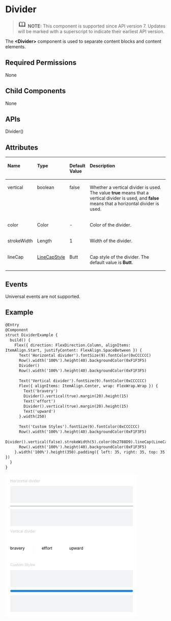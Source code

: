 # Divider<a name="EN-US_TOPIC_0000001192755128"></a>

>![](../../public_sys-resources/icon-note.gif) **NOTE:** 
>This component is supported since API version 7. Updates will be marked with a superscript to indicate their earliest API version.

The  **<Divider\>**  component is used to separate content blocks and content elements.

## Required Permissions<a name="section781125411508"></a>

None

## Child Components<a name="section171053164519"></a>

None

## APIs<a name="section314622835214"></a>

Divider\(\)

## Attributes<a name="section065712415316"></a>

<a name="table1166mcpsimp"></a>
<table><thead align="left"><tr id="row1173mcpsimp"><th class="cellrowborder" valign="top" width="14.540000000000001%" id="mcps1.1.5.1.1"><p id="p1175mcpsimp"><a name="p1175mcpsimp"></a><a name="p1175mcpsimp"></a>Name</p>
</th>
<th class="cellrowborder" valign="top" width="14.82%" id="mcps1.1.5.1.2"><p id="p1177mcpsimp"><a name="p1177mcpsimp"></a><a name="p1177mcpsimp"></a>Type</p>
</th>
<th class="cellrowborder" valign="top" width="9.64%" id="mcps1.1.5.1.3"><p id="p1179mcpsimp"><a name="p1179mcpsimp"></a><a name="p1179mcpsimp"></a>Default Value</p>
</th>
<th class="cellrowborder" valign="top" width="61%" id="mcps1.1.5.1.4"><p id="p1181mcpsimp"><a name="p1181mcpsimp"></a><a name="p1181mcpsimp"></a>Description</p>
</th>
</tr>
</thead>
<tbody><tr id="row1182mcpsimp"><td class="cellrowborder" valign="top" width="14.540000000000001%" headers="mcps1.1.5.1.1 "><p id="p1184mcpsimp"><a name="p1184mcpsimp"></a><a name="p1184mcpsimp"></a>vertical</p>
</td>
<td class="cellrowborder" valign="top" width="14.82%" headers="mcps1.1.5.1.2 "><p id="p1186mcpsimp"><a name="p1186mcpsimp"></a><a name="p1186mcpsimp"></a>boolean</p>
</td>
<td class="cellrowborder" valign="top" width="9.64%" headers="mcps1.1.5.1.3 "><p id="p1188mcpsimp"><a name="p1188mcpsimp"></a><a name="p1188mcpsimp"></a>false</p>
</td>
<td class="cellrowborder" valign="top" width="61%" headers="mcps1.1.5.1.4 "><p id="p1190mcpsimp"><a name="p1190mcpsimp"></a><a name="p1190mcpsimp"></a>Whether a vertical divider is used. The value <strong id="b1119922554315"><a name="b1119922554315"></a><a name="b1119922554315"></a>true</strong> means that a vertical divider is used, and <strong id="b179503434318"><a name="b179503434318"></a><a name="b179503434318"></a>false</strong> means that a horizontal divider is used.</p>
</td>
</tr>
<tr id="row1191mcpsimp"><td class="cellrowborder" valign="top" width="14.540000000000001%" headers="mcps1.1.5.1.1 "><p id="p1193mcpsimp"><a name="p1193mcpsimp"></a><a name="p1193mcpsimp"></a>color</p>
</td>
<td class="cellrowborder" valign="top" width="14.82%" headers="mcps1.1.5.1.2 "><p id="p1195mcpsimp"><a name="p1195mcpsimp"></a><a name="p1195mcpsimp"></a>Color</p>
</td>
<td class="cellrowborder" valign="top" width="9.64%" headers="mcps1.1.5.1.3 "><p id="p1197mcpsimp"><a name="p1197mcpsimp"></a><a name="p1197mcpsimp"></a>-</p>
</td>
<td class="cellrowborder" valign="top" width="61%" headers="mcps1.1.5.1.4 "><p id="p1199mcpsimp"><a name="p1199mcpsimp"></a><a name="p1199mcpsimp"></a>Color of the divider.</p>
</td>
</tr>
<tr id="row1200mcpsimp"><td class="cellrowborder" valign="top" width="14.540000000000001%" headers="mcps1.1.5.1.1 "><p id="p1202mcpsimp"><a name="p1202mcpsimp"></a><a name="p1202mcpsimp"></a>strokeWidth</p>
</td>
<td class="cellrowborder" valign="top" width="14.82%" headers="mcps1.1.5.1.2 "><p id="p1204mcpsimp"><a name="p1204mcpsimp"></a><a name="p1204mcpsimp"></a>Length</p>
</td>
<td class="cellrowborder" valign="top" width="9.64%" headers="mcps1.1.5.1.3 "><p id="p1206mcpsimp"><a name="p1206mcpsimp"></a><a name="p1206mcpsimp"></a>1</p>
</td>
<td class="cellrowborder" valign="top" width="61%" headers="mcps1.1.5.1.4 "><p id="p1208mcpsimp"><a name="p1208mcpsimp"></a><a name="p1208mcpsimp"></a>Width of the divider.</p>
</td>
</tr>
<tr id="row1209mcpsimp"><td class="cellrowborder" valign="top" width="14.540000000000001%" headers="mcps1.1.5.1.1 "><p id="p1211mcpsimp"><a name="p1211mcpsimp"></a><a name="p1211mcpsimp"></a>lineCap</p>
</td>
<td class="cellrowborder" valign="top" width="14.82%" headers="mcps1.1.5.1.2 "><p id="p1213mcpsimp"><a name="p1213mcpsimp"></a><a name="p1213mcpsimp"></a><a href="ts-appendix-enums.md#section549694781614">LineCapStyle</a></p>
</td>
<td class="cellrowborder" valign="top" width="9.64%" headers="mcps1.1.5.1.3 "><p id="p1215mcpsimp"><a name="p1215mcpsimp"></a><a name="p1215mcpsimp"></a>Butt</p>
</td>
<td class="cellrowborder" valign="top" width="61%" headers="mcps1.1.5.1.4 "><p id="p1217mcpsimp"><a name="p1217mcpsimp"></a><a name="p1217mcpsimp"></a>Cap style of the divider. The default value is <strong id="b2497816144410"><a name="b2497816144410"></a><a name="b2497816144410"></a>Butt</strong>.</p>
</td>
</tr>
</tbody>
</table>

## Events<a name="section8567175225417"></a>

Universal events are not supported.

## Example<a name="section18551123820541"></a>

```
@Entry
@Component
struct DividerExample {
  build() {
    Flex({ direction: FlexDirection.Column, alignItems: ItemAlign.Start, justifyContent: FlexAlign.SpaceBetween }) {
      Text('Horizontal divider').fontSize(9).fontColor(0xCCCCCC)
      Row().width('100%').height(40).backgroundColor(0xF1F3F5)
      Divider()
      Row().width('100%').height(40).backgroundColor(0xF1F3F5)

      Text('Vertical divider').fontSize(9).fontColor(0xCCCCCC)
      Flex({ alignItems: ItemAlign.Center, wrap: FlexWrap.Wrap }) {
        Text('bravery')
        Divider().vertical(true).margin(20).height(15)
        Text('effort')
        Divider().vertical(true).margin(20).height(15)
        Text('upward')
      }.width(250)

      Text('Custom Styles').fontSize(9).fontColor(0xCCCCCC)
      Row().width('100%').height(40).backgroundColor(0xF1F3F5)
      Divider().vertical(false).strokeWidth(5).color(0x2788D9).lineCap(LineCapStyle.Round)
      Row().width('100%').height(40).backgroundColor(0xF1F3F5)
    }.width('100%').height(350).padding({ left: 35, right: 35, top: 35 })
  }
}
```

![](figures/en-us_image_0000001196780640.png)

